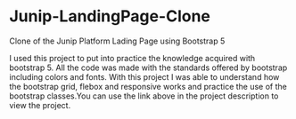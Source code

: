 # Junip-LandingPage-Clone
Clone of the Junip Platform Lading Page using Bootstrap 5

I used this project to put into practice the knowledge acquired with bootstrap 5. All the code was made with the standards offered by bootstrap including colors and fonts. With this project I was able to understand how the bootstrap grid, flebox and responsive works and practice the use of the bootstrap classes.You can use the link above in the project description to view the project.

